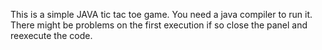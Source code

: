 This is a simple JAVA tic tac toe game. You need a java compiler to run it. There might be problems on the first execution if so close the panel and reexecute the code.

